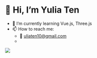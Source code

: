 # 👋 Hi, I’m Yulia Ten
- 🌱 I’m currently learning Vue.js, Three.js
- 📫 How to reach me:
  - 📧 uliaten10@gmail.com
  - 

![](http://github-profile-summary-cards.vercel.app/api/cards/profile-details?username=MightyPickle&theme=tokyonight)

<!---
MightyPickle/MightyPickle is a ✨ special ✨ repository because its `README.md` (this file) appears on your GitHub profile.
You can click the Preview link to take a look at your changes.
--->
